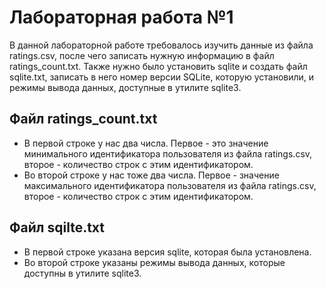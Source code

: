 # Лабораторная работа №1

В данной лабораторной работе требовалось изучить данные из файла ratings.csv, после чего записать нужную информацию в файл ratings_count.txt. Также нужно было установить sqlite и создать файл sqlite.txt, записать в него номер версии SQLite, которую установили, и режимы вывода данных, доступные в утилите sqlite3.

## Файл ratings_count.txt

- В первой строке у нас два числа. Первое - это значение минимального идентификатора пользователя из файла ratings.csv, второе - количество строк с этим идентификатором.
- Во второй строке у нас тоже два числа. Первое - значение максимального идентификатора пользователя из файла ratings.csv, второе -  количество строк с этим идентификатором.

## Файл sqilte.txt

- В первой строке указана версия sqlite, которая была установлена.
- Во второй строке указаны режимы вывода данных, которые доступны в утилите sqlite3.